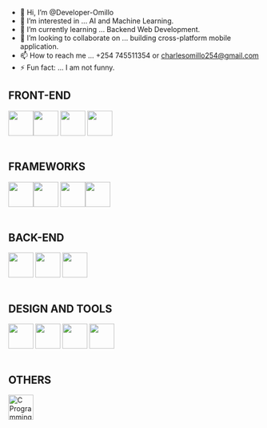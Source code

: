   - 👋 Hi, I’m @Developer-Omillo
- 👀 I’m interested in ...  AI and Machine Learning.
- 🌱 I’m currently learning ... Backend Web Development.
- 💞️ I’m looking to collaborate on ... building cross-platform mobile application.
- 📫 How to reach me ... +254 745511354 or charlesomillo254@gmail.com
- ⚡ Fun fact: ... I am not funny.

 <h2>FRONT-END </h2>
 <div>
   <img src="https://cdn.jsdelivr.net/gh/devicons/devicon/icons/html5/html5-original.svg" width="50"/><img src="https://cdn.jsdelivr.net/gh/devicons/devicon/icons/css3/css3-original.svg" width="50"/> <img src="https://cdn.jsdelivr.net/gh/devicons/devicon/icons/javascript/javascript-original.svg" width="50"/> <img src="https://cdn.jsdelivr.net/gh/devicons/devicon/icons/typescript/typescript-original.svg" width="50"/>
 </div><br />
  <h2>FRAMEWORKS</h2>
<div>
  <img src="https://cdn.jsdelivr.net/gh/devicons/devicon/icons/react/react-original.svg" width="50" /><img src="https://cdn.jsdelivr.net/gh/devicons/devicon/icons/react/react-original.svg" width="50"/> <img src="https://cdn.jsdelivr.net/gh/devicons/devicon/icons/nextjs/nextjs-original.svg" width="50" /><img src="https://cdn.simpleicons.org/tailwindcss/38BDF8" width="50" />
</div> <br /> 
   <h2>BACK-END</h2>
<div>
  <img src="https://cdn.jsdelivr.net/gh/devicons/devicon/icons/python/python-original.svg" width="50" />
<img src="https://cdn.jsdelivr.net/gh/devicons/devicon/icons/django/django-plain.svg" width="50" />
<img src="https://cdn.jsdelivr.net/gh/devicons/devicon/icons/mysql/mysql-original.svg" width="50" /> 
</div>  <br /> 
<h2>DESIGN AND TOOLS</h2>
<div>
  <img src="https://cdn.jsdelivr.net/gh/devicons/devicon/icons/figma/figma-original.svg" width="50"/>                              <img src="https://cdn.jsdelivr.net/gh/devicons/devicon/icons/canva/canva-original.svg" width="50"/>  <img src="https://cdn.jsdelivr.net/gh/devicons/devicon/icons/git/git-original.svg" width="50"/>  <img src="https://github.com/user-attachments/assets/f335ef55-2794-4783-8afc-a7484f86b8d8" width="50" height="50"> 
</div><br >
<h2>OTHERS</h2>
<img src="https://cdn.jsdelivr.net/gh/devicons/devicon/icons/c/c-original.svg" alt="C Programming Language" width="50" height="50"> 








<!---
Charles-Pager/Charles-Pager is a ✨ special ✨ repository because its `README.md` (this file) appears on your GitHub profile.
You can click the Preview link to take a look at your changes.
--->
